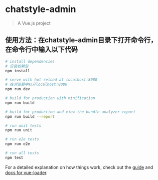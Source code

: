 # chatstyle-admin

> A Vue.js project


## 使用方法：在chatstyle-admin目录下打开命令行，在命令行中输入以下代码

``` bash
# install dependencies 
# 安装依赖包
npm install

# serve with hot reload at localhost:8080 
# 在浏览器中打开localhost:8080
npm run dev

# build for production with minification
npm run build

# build for production and view the bundle analyzer report
npm run build --report

# run unit tests
npm run unit

# run e2e tests
npm run e2e

# run all tests
npm test
```

For a detailed explanation on how things work, check out the [guide](http://vuejs-templates.github.io/webpack/) and [docs for vue-loader](http://vuejs.github.io/vue-loader).
